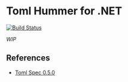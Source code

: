 # Toml Hummer for .NET

[![Build Status](https://travis-ci.org/vain0x/toml-hummer.svg?branch=master)](https://travis-ci.org/vain0x/toml-hummer)

*WIP*

## References

- [Toml Spec 0.5.0](https://github.com/toml-lang/toml)
